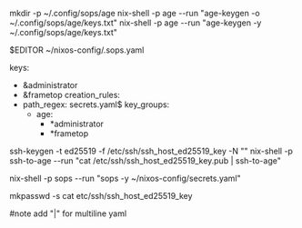 mkdir -p ~/.config/sops/age
nix-shell -p age --run "age-keygen -o ~/.config/sops/age/keys.txt"
nix-shell -p age --run "age-keygen -y ~/.config/sops/age/keys.txt"

$EDITOR ~/nixos-config/.sops.yaml

keys:
  - &administrator
  - &frametop
creation_rules:
  - path_regex: secrets.yaml$
    key_groups:
    - age:
      - *administrator
      - *frametop

ssh-keygen -t ed25519 -f  /etc/ssh/ssh_host_ed25519_key -N ""
nix-shell -p ssh-to-age --run "cat /etc/ssh/ssh_host_ed25519_key.pub | ssh-to-age"

nix-shell -p sops --run "sops -y ~/nixos-config/secrets.yaml"

mkpasswd -s
cat etc/ssh/ssh_host_ed25519_key

#note add "|" for multiline yaml
